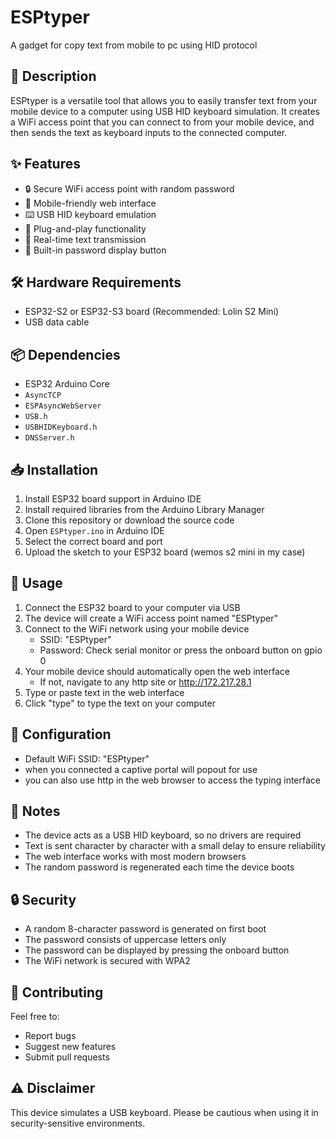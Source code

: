 # ESPtyper
A gadget for copy text from mobile to pc using HID protocol

## 📝 Description
ESPtyper is a versatile tool that allows you to easily transfer text from your mobile device to a computer using USB HID keyboard simulation. It creates a WiFi access point that you can connect to from your mobile device, and then sends the text as keyboard inputs to the connected computer.

## ✨ Features
- 🔒 Secure WiFi access point with random password
- 📱 Mobile-friendly web interface
- ⌨️ USB HID keyboard emulation
- 🔌 Plug-and-play functionality
- 🔄 Real-time text transmission
- 🔐 Built-in password display button

## 🛠 Hardware Requirements
- ESP32-S2 or ESP32-S3 board (Recommended: Lolin S2 Mini)
- USB data cable

## 📦 Dependencies
- ESP32 Arduino Core
- `AsyncTCP`
- `ESPAsyncWebServer`
- `USB.h`
- `USBHIDKeyboard.h`
- `DNSServer.h`

## 📥 Installation
1. Install ESP32 board support in Arduino IDE
2. Install required libraries from the Arduino Library Manager
3. Clone this repository or download the source code
4. Open `ESPtyper.ino` in Arduino IDE
5. Select the correct board and port
6. Upload the sketch to your ESP32 board (wemos s2 mini in my case)

## 🚀 Usage
1. Connect the ESP32 board to your computer via USB
2. The device will create a WiFi access point named "ESPtyper"
3. Connect to the WiFi network using your mobile device
   - SSID: "ESPtyper"
   - Password: Check serial monitor or press the onboard button on gpio 0
4. Your mobile device should automatically open the web interface
   - If not, navigate to any http site or http://172.217.28.1
5. Type or paste text in the web interface
6. Click "type" to type the text on your computer

## 🔧 Configuration
- Default WiFi SSID: "ESPtyper"
- when you connected a captive portal will popout for use
- you can also use http in the web browser to access the typing interface 


## 📝 Notes
- The device acts as a USB HID keyboard, so no drivers are required
- Text is sent character by character with a small delay to ensure reliability
- The web interface works with most modern browsers
- The random password is regenerated each time the device boots

## 🔒 Security
- A random 8-character password is generated on first boot
- The password consists of uppercase letters only
- The password can be displayed by pressing the onboard button
- The WiFi network is secured with WPA2

## 🤝 Contributing
Feel free to:
- Report bugs
- Suggest new features
- Submit pull requests

## ⚠️ Disclaimer
This device simulates a USB keyboard. Please be cautious when using it in security-sensitive environments.
